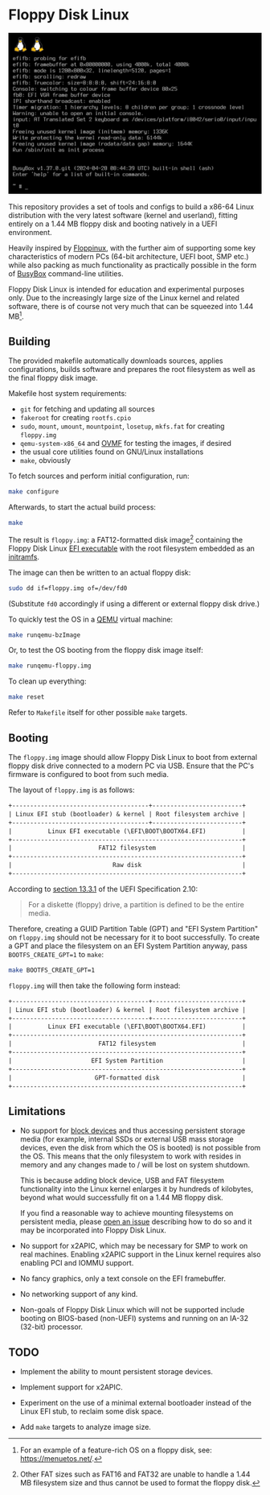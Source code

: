 # Floppy Disk Linux

![console screenshot](screenshots/console.png)

This repository provides a set of tools and configs to build a x86-64 Linux
distribution with the very latest software (kernel and userland), fitting
entirely on a 1.44 MB floppy disk and booting natively in a UEFI environment.

Heavily inspired by [Floppinux](https://github.com/w84death/floppinux), with the
further aim of supporting some key characteristics of modern PCs (64-bit architecture, UEFI
boot, SMP etc.) while also packing as much functionality as practically possible
in the form of [BusyBox](https://www.busybox.net/) command-line utilities.

Floppy Disk Linux is intended for education and experimental purposes only. Due
to the increasingly large size of the Linux kernel and related software, there
is of course not very much that can be squeezed into 1.44 MB[^1].

## Building

The provided makefile automatically downloads sources, applies configurations,
builds software and prepares the root filesystem as well as the final floppy
disk image.

Makefile host system requirements:

- `git` for fetching and updating all sources
- `fakeroot` for creating `rootfs.cpio`
- `sudo`, `mount`, `umount`, `mountpoint`, `losetup`, `mkfs.fat` for creating
  `floppy.img`
- `qemu-system-x86_64` and [OVMF](https://github.com/tianocore/tianocore.github.io/wiki/How-to-run-OVMF)
  for testing the images, if desired
- the usual core utilities found on GNU/Linux installations
- `make`, obviously

To fetch sources and perform initial configuration, run:

```sh
make configure
```

Afterwards, to start the actual build process:

```sh
make
```

The result is `floppy.img`: a FAT12-formatted disk image[^2] containing the
Floppy Disk Linux [EFI executable](https://www.kernel.org/doc/html/latest/admin-guide/efi-stub.html)
with the root filesystem embedded as an [initramfs](https://www.kernel.org/doc/html/latest/filesystems/ramfs-rootfs-initramfs.html#what-is-initramfs).

The image can then be written to an actual floppy disk:

```sh
sudo dd if=floppy.img of=/dev/fd0
```

(Substitute `fd0` accordingly if using a different or external floppy disk drive.)

To quickly test the OS in a [QEMU](https://www.qemu.org/) virtual machine:

```sh
make runqemu-bzImage
```

Or, to test the OS booting from the floppy disk image itself:

```sh
make runqemu-floppy.img
```

To clean up everything:

```sh
make reset
```

Refer to `Makefile` itself for other possible `make` targets.

## Booting

The `floppy.img` image should allow Floppy Disk Linux to boot from external
floppy disk drive connected to a modern PC via USB. Ensure that the PC's
firmware is configured to boot from such media.

The layout of `floppy.img` is as follows:

```txt
+--------------------------------------+-------------------------+
| Linux EFI stub (bootloader) & kernel | Root filesystem archive |
+--------------------------------------+-------------------------+
|          Linux EFI executable (\EFI\BOOT\BOOTX64.EFI)          |
+----------------------------------------------------------------+
|                        FAT12 filesystem                        |
+----------------------------------------------------------------+
|                            Raw disk                            |
+----------------------------------------------------------------+
```

According to [section 13.3.1](https://uefi.org/specs/UEFI/2.10/13_Protocols_Media_Access.html#system-partition)
of the UEFI Specification 2.10:

> For a diskette (floppy) drive, a partition is defined to be the entire media.

Therefore, creating a GUID Partition Table (GPT) and "EFI System Partition" on
`floppy.img` should not be necessary for it to boot successfully. To create a
GPT and place the filesystem on an EFI System Partition anyway, pass
`BOOTFS_CREATE_GPT=1` to `make`:

```sh
make BOOTFS_CREATE_GPT=1
```

`floppy.img` will then take the following form instead:

```txt
+--------------------------------------+-------------------------+
| Linux EFI stub (bootloader) & kernel | Root filesystem archive |
+--------------------------------------+-------------------------+
|          Linux EFI executable (\EFI\BOOT\BOOTX64.EFI)          |
+----------------------------------------------------------------+
|                        FAT12 filesystem                        |
+----------------------------------------------------------------+
|                      EFI System Partition                      |
+----------------------------------------------------------------+
|                       GPT-formatted disk                       |
+----------------------------------------------------------------+
```

## Limitations

- No support for [block devices](https://linux-kernel-labs.github.io/refs/heads/master/labs/block_device_drivers.html)
  and thus accessing persistent storage media (for example, internal SSDs or
  external USB mass storage devices, even the disk from which the OS is booted)
  is not possible from the OS. This means that the only filesystem to work with
  resides in memory and any changes made to / will be lost on system shutdown.

  This is because adding block device, USB and FAT filesystem functionality
  into the Linux kernel enlarges it by hundreds of kilobytes, beyond what would
  successfully fit on a 1.44 MB floppy disk.

  If you find a reasonable way to achieve mounting filesystems on persistent
  media, please [open an issue](https://github.com/Expertcoderz/floppy-disk-linux/issues/new/choose)
  describing how to do so and it may be incorporated into Floppy Disk Linux.

- No support for x2APIC, which may be necessary for SMP to work on real
  machines. Enabling x2APIC support in the Linux kernel requires also enabling
  PCI and IOMMU support.

- No fancy graphics, only a text console on the EFI framebuffer.

- No networking support of any kind.

- Non-goals of Floppy Disk Linux which will not be supported include booting on
  BIOS-based (non-UEFI) systems and running on an IA-32 (32-bit) processor.

## TODO

- Implement the ability to mount persistent storage devices.

- Implement support for x2APIC.

- Experiment on the use of a minimal external bootloader instead of the Linux
  EFI stub, to reclaim some disk space.

- Add `make` targets to analyze image size.

[^1]: For an example of a feature-rich OS on a floppy disk, see: https://menuetos.net/.

[^2]: Other FAT sizes such as FAT16 and FAT32 are unable to handle a 1.44 MB
filesystem size and thus cannot be used to format the floppy disk.
